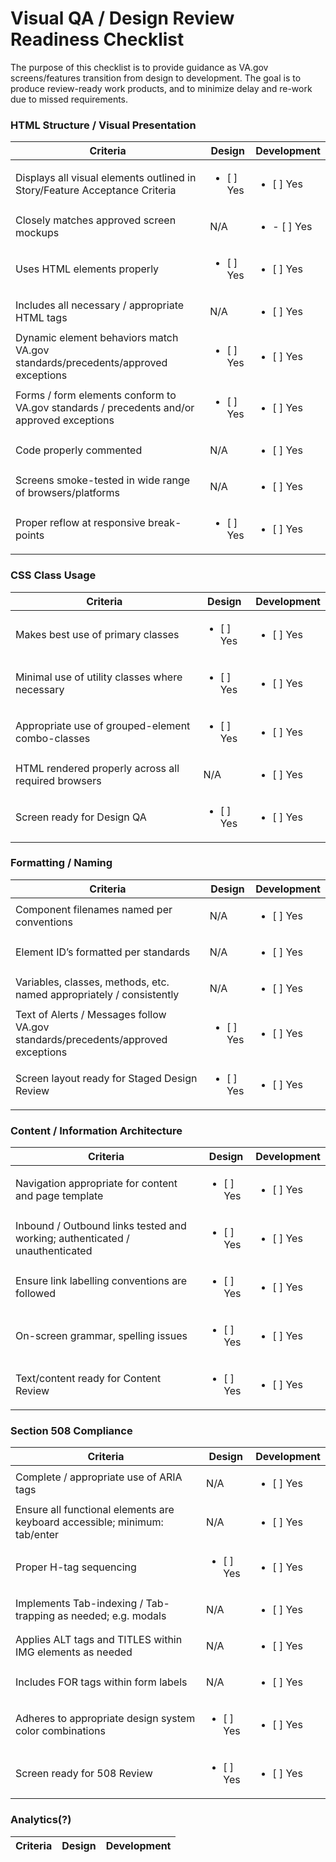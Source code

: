 # Visual QA / Design Review Readiness Checklist

The purpose of this checklist is to provide guidance as VA.gov screens/features transition from design to development. The goal is to produce review-ready work products, and to minimize delay and re-work due to missed requirements.

### HTML Structure / Visual Presentation
| Criteria | Design | Development |
| ---------- | ---------- | ---------- |
| Displays all visual elements outlined in Story/Feature Acceptance Criteria | <ul><li>[ ] Yes</li></ul> | <ul><li>[ ] Yes</li></ul> |
| Closely matches approved screen mockups | N/A | <ul><li>- [ ] Yes</li></ul> |
| Uses HTML elements properly | <ul><li>[ ] Yes</li></ul> | <ul><li>[ ] Yes</li></ul> |
| Includes all necessary / appropriate HTML tags |  N/A  | <ul><li>[ ] Yes</li></ul> | 
| Dynamic element behaviors match VA.gov standards/precedents/approved exceptions | <ul><li>[ ] Yes</li></ul> | <ul><li>[ ] Yes</li></ul> | 
| Forms / form elements conform to VA.gov standards / precedents and/or approved exceptions | <ul><li>[ ] Yes</li></ul> | <ul><li>[ ] Yes</li></ul> |
| Code properly commented |  N/A  | <ul><li>[ ] Yes</li></ul> |
| Screens smoke-tested in wide range of browsers/platforms |  N/A  | <ul><li>[ ] Yes</li></ul> |
| Proper reflow at responsive break-points | <ul><li>[ ] Yes</li></ul> | <ul><li>[ ] Yes</li></ul> |

### CSS Class Usage
| Criteria | Design | Development |
| ---------- | ---------- | ---------- |
| Makes best use of primary classes | <ul><li>[ ] Yes</li></ul> | <ul><li>[ ] Yes</li></ul> |
| Minimal use of utility classes where necessary | <ul><li>[ ] Yes</li></ul> | <ul><li>[ ] Yes</li></ul> |
| Appropriate use of grouped-element combo-classes | <ul><li>[ ] Yes</li></ul> | <ul><li>[ ] Yes</li></ul> |
| HTML rendered properly across all required browsers |  N/A  | <ul><li>[ ] Yes</li></ul> |
| Screen ready for Design QA | <ul><li>[ ] Yes</li></ul> | <ul><li>[ ] Yes</li></ul> |

### Formatting / Naming
| Criteria | Design | Development |
| ---------- | ---------- | ---------- |
| Component filenames named per conventions |  N/A  | <ul><li>[ ] Yes</li></ul> |
| Element ID’s formatted per standards |  N/A  | <ul><li>[ ] Yes</li></ul> |
| Variables, classes, methods, etc. named appropriately / consistently |  N/A  | <ul><li>[ ] Yes</li></ul> |
| Text of Alerts / Messages follow VA.gov standards/precedents/approved exceptions | <ul><li>[ ] Yes</li></ul> | <ul><li>[ ] Yes</li></ul> |
| Screen layout ready for Staged Design Review | <ul><li>[ ] Yes</li></ul> | <ul><li>[ ] Yes</li></ul> |

### Content / Information Architecture
| Criteria | Design | Development |
| ---------- | ---------- | ---------- |
| Navigation appropriate for content and page template | <ul><li>[ ] Yes</li></ul> | <ul><li>[ ] Yes</li></ul> |
| Inbound / Outbound links tested and working; authenticated / unauthenticated | <ul><li>[ ] Yes</li></ul> | <ul><li>[ ] Yes</li></ul> |
| Ensure link labelling conventions are followed | <ul><li>[ ] Yes</li></ul> | <ul><li>[ ] Yes</li></ul> |
| On-screen grammar, spelling issues | <ul><li>[ ] Yes</li></ul> | <ul><li>[ ] Yes</li></ul> |
| Text/content ready for Content Review | <ul><li>[ ] Yes</li></ul> | <ul><li>[ ] Yes</li></ul> |

### Section 508 Compliance
| Criteria | Design | Development |
| ---------- | ---------- | ---------- |
| Complete / appropriate use of ARIA tags |  N/A  | <ul><li>[ ] Yes</li></ul> |
| Ensure all functional elements are keyboard accessible; minimum: tab/enter |  N/A  | <ul><li>[ ] Yes</li></ul> |
| Proper H-tag sequencing | <ul><li>[ ] Yes</li></ul> | <ul><li>[ ] Yes</li></ul> |
| Implements Tab-indexing / Tab-trapping as needed; e.g. modals |  N/A  | <ul><li>[ ] Yes</li></ul> |
| Applies ALT tags and TITLES within IMG elements as needed |  N/A  | <ul><li>[ ] Yes</li></ul> |
| Includes FOR tags within form labels |  N/A  | <ul><li>[ ] Yes</li></ul> |
| Adheres to appropriate design system color combinations | <ul><li>[ ] Yes</li></ul> | <ul><li>[ ] Yes</li></ul> |
| Screen ready for 508 Review | <ul><li>[ ] Yes</li></ul> | <ul><li>[ ] Yes</li></ul> |

### Analytics(?)
| Criteria | Design | Development |
| ---------- | ---------- | ---------- |



